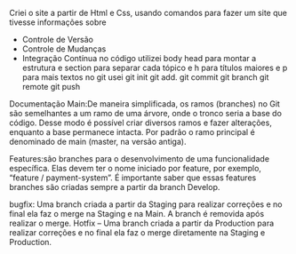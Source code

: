 Criei o site a partir de Html e Css, usando comandos para fazer um site que tivesse informações sobre 
- Controle de Versão
- Controle de Mudanças
- Integração Contínua
no código utilizei body head para montar a estrutura e section para separar cada tópico e h para títulos maiores
e p para mais textos
no git usei
git init
git add.
git commit
git branch
git remote
git push



Documentação 
Main:De maneira simplificada, os ramos (branches) no Git são semelhantes a um ramo de uma árvore, onde o tronco seria a base do código. Desse modo é possível criar diversos ramos e fazer alterações, enquanto a base permanece intacta. Por padrão o ramo principal é denominado de main (master, na versão antiga).

Features:são branches para o desenvolvimento de uma funcionalidade específica. Elas devem ter o nome iniciado por feature, por exemplo, “feature / payment-system”. É importante saber que essas features branches são criadas sempre a partir da branch Develop.

bugfix: Uma branch criada a partir da Staging para realizar correções e no final ela faz o merge na Staging e na Main. A branch é removida após realizar o merge. Hotfix – Uma branch criada a partir da Production para realizar correções e no final ela faz o merge diretamente na Staging e Production.

